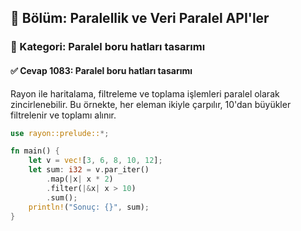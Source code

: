 ## 📘 Bölüm: Paralellik ve Veri Paralel API'ler  
### 🔹 Kategori: Paralel boru hatları tasarımı  
#### ✅ Cevap 1083: Paralel boru hatları tasarımı

Rayon ile haritalama, filtreleme ve toplama işlemleri paralel olarak zincirlenebilir. Bu örnekte, her eleman ikiyle çarpılır, 10'dan büyükler filtrelenir ve toplamı alınır.

```rust
use rayon::prelude::*;

fn main() {
    let v = vec![3, 6, 8, 10, 12];
    let sum: i32 = v.par_iter()
        .map(|x| x * 2)
        .filter(|&x| x > 10)
        .sum();
    println!("Sonuç: {}", sum);
}
```
